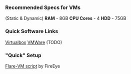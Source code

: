 
### Recommended Specs for VMs
(Static & Dynamic)
**RAM** - 8GB
**CPU Cores** - 4
**HDD** - 75GB

### Quick Software Links
[Virtualbox]()
[VMWare]()
(TODO)

### "Quick" Setup
[Flare-VM script](https://github.com/mandiant/flare-vm) by FireEye

